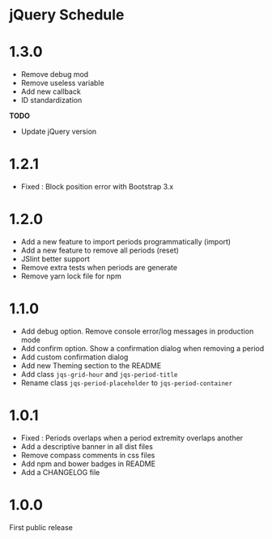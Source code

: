 # jQuery Schedule

# 1.3.0
* Remove debug mod
* Remove useless variable
* Add new callback
* ID standardization

**TODO**
* Update jQuery version

# 1.2.1
* Fixed : Block position error with Bootstrap 3.x

# 1.2.0
* Add a new feature to import periods programmatically (import)
* Add a new feature to remove all periods (reset)
* JSlint better support
* Remove extra tests when periods are generate
* Remove yarn lock file for npm

# 1.1.0
* Add debug option. Remove console error/log messages in production mode 
* Add confirm option. Show a confirmation dialog when removing a period
* Add custom confirmation dialog
* Add new Theming section to the README
* Add class `jqs-grid-hour` and `jqs-period-title`
* Rename class `jqs-period-placeholder` to `jqs-period-container`

# 1.0.1

* Fixed : Periods overlaps when a period extremity overlaps another
* Add a descriptive banner in all dist files
* Remove compass comments in css files
* Add npm and bower badges in README
* Add a CHANGELOG file

# 1.0.0

First public release